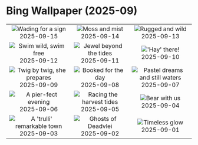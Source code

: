 # Bing Wallpaper (2025-09)

|  |  |  |
|:---:|:---:|:---:|
| ![](https://www.bing.com/th?id=OHR.Echasse_EN-IN1542383073_400x240.jpg "Wading for a sign") 2025-09-15 | ![](https://www.bing.com/th?id=OHR.HohWaterfall_EN-IN1403285660_400x240.jpg "Moss and mist") 2025-09-14 | ![](https://www.bing.com/th?id=OHR.PointReyesSeashore_EN-IN1229615007_400x240.jpg "Rugged and wild") 2025-09-13 |
| ![](https://www.bing.com/th?id=OHR.SpinnerDolphins_EN-IN0873508505_400x240.jpg "Swim wild, swim free") 2025-09-12 | ![](https://www.bing.com/th?id=OHR.ButterflyBeach_EN-IN0695823552_400x240.jpg "Jewel beyond the tides") 2025-09-11 | ![](https://www.bing.com/th?id=OHR.YorkshireHay_EN-IN0275886002_400x240.jpg "'Hay' there!") 2025-09-10 |
| ![](https://www.bing.com/th?id=OHR.SwissSquirrel_EN-IN0066763187_400x240.jpg "Twig by twig, she prepares") 2025-09-09 | ![](https://www.bing.com/th?id=OHR.OrchardLibrary_EN-IN9883780906_400x240.jpg "Booked for the day") 2025-09-08 | ![](https://www.bing.com/th?id=OHR.BlueGdansk_EN-IN9703793186_400x240.jpg "Pastel dreams and still waters") 2025-09-07 |
| ![](https://www.bing.com/th?id=OHR.SunsetPier_EN-IN9369889790_400x240.jpg "A pier-fect evening") 2025-09-06 | ![](https://www.bing.com/th?id=OHR.BoatraceOnam_EN-IN9170886628_400x240.jpg "Racing the harvest tides") 2025-09-05 | ![](https://www.bing.com/th?id=OHR.WrestlingBears_EN-IN9132458412_400x240.jpg "Bear with us") 2025-09-04 |
| ![](https://www.bing.com/th?id=OHR.TrulliHouses_EN-IN4494179096_400x240.jpg "A 'trulli' remarkable town") 2025-09-03 | ![](https://www.bing.com/th?id=OHR.DeadvleiTrees_EN-IN4217239314_400x240.jpg "Ghosts of Deadvlei") 2025-09-02 | ![](https://www.bing.com/th?id=OHR.PerseidsPine_EN-IN9650707879_400x240.jpg "Timeless glow") 2025-09-01 |

